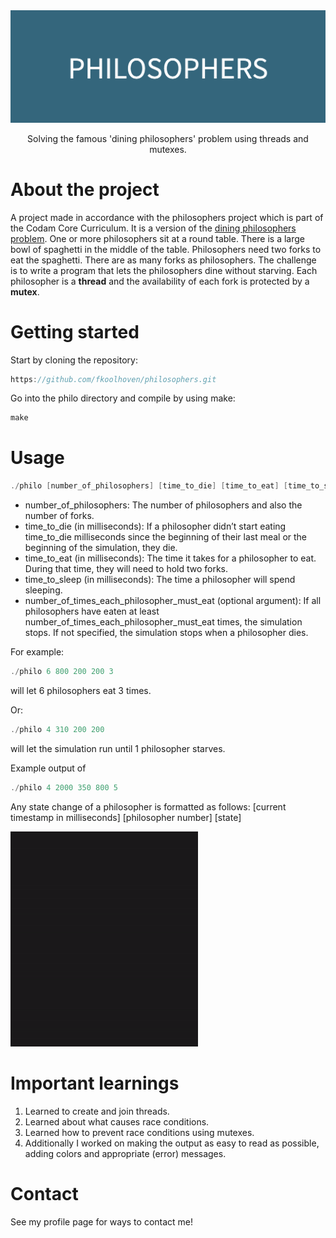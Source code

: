 <div align="center">

  <img src="img/PHILOSOPHERS.png" alt="logo" width="1000" height="auto" />
 
  <p>
   Solving the famous 'dining philosophers' problem using threads and mutexes.     </p>
  
</div>

# About the project

A project made in accordance with the philosophers project which is part of the Codam Core Curriculum. It is a version of the [dining philosophers problem](https://en.wikipedia.org/wiki/Dining_philosophers_problem). One or more philosophers sit at a round table. There is a large bowl of spaghetti in the middle of the table. Philosophers need two forks to eat the spaghetti. There are as many forks as philosophers. The challenge is to write a program that lets the philosophers dine without starving. Each philosopher is a **thread** and the availability of each fork is protected by a **mutex**.




# Getting started

Start by cloning the repository:
```c
https://github.com/fkoolhoven/philosophers.git
```
Go into the philo directory and compile by using make:
```c
make
```


# Usage

```c
./philo [number_of_philosophers] [time_to_die] [time_to_eat] [time_to_sleep] [number_of_times_each_philosopher_must_eat]
```
- number_of_philosophers: The number of philosophers and also the number of forks.
- time_to_die (in milliseconds): If a philosopher didn’t start eating time_to_die milliseconds since the beginning of their last meal or the beginning of the simulation, they die.
- time_to_eat (in milliseconds): The time it takes for a philosopher to eat. During that time, they will need to hold two forks.
- time_to_sleep (in milliseconds): The time a philosopher will spend sleeping.
- number_of_times_each_philosopher_must_eat (optional argument): If all philosophers have eaten at least number_of_times_each_philosopher_must_eat times, the simulation stops. If not specified, the simulation stops when a philosopher dies.

For example:
```c
./philo 6 800 200 200 3 
```
will let 6 philosophers eat 3 times.

Or:
```c
./philo 4 310 200 200
```
will let the simulation run until 1 philosopher starves.

Example output of 
```c
./philo 4 2000 350 800 5
```
Any state change of a philosopher is formatted as follows:
[current timestamp in milliseconds] [philosopher number] [state]

![](https://github.com/fkoolhoven/philosophers/blob/master/img/gif3.gif)

# Important learnings

1. Learned to create and join threads.
2. Learned about what causes race conditions.
3. Learned how to prevent race conditions using mutexes.
4. Additionally I worked on making the output as easy to read as possible, adding colors and appropriate (error) messages.

# Contact

See my profile page for ways to contact me!
